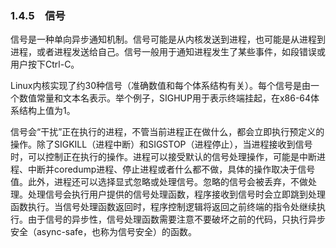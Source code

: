 ### 1.4.5　信号

信号是一种单向异步通知机制。信号可能是从内核发送到进程，也可能是从进程到进程，或者进程发送给自己。信号一般用于通知进程发生了某些事件，如段错误或用户按下Ctrl-C。

Linux内核实现了约30种信号（准确数值和每个体系结构有关）。每个信号是由一个数值常量和文本名表示。举个例子，SIGHUP用于表示终端挂起，在x86-64体系结构上值为1。

信号会“干扰”正在执行的进程，不管当前进程正在做什么，都会立即执行预定义的操作。除了SIGKILL（进程中断）和SIGSTOP（进程停止），当进程接收到信号时，可以控制正在执行的操作。进程可以接受默认的信号处理操作，可能是中断进程、中断并coredump进程、停止进程或者什么都不做，具体的操作取决于信号值。此外，进程还可以选择显式忽略或处理信号。忽略的信号会被丢弃，不做处理。处理信号会执行用户提供的信号处理函数，程序接收到信号时会立即跳到处理函数执行。当信号处理函数返回时，程序控制逻辑将返回之前终端的指令处继续执行。由于信号的异步性，信号处理函数需要注意不要破坏之前的代码，只执行异步安全（async-safe，也称为信号安全）的函数。

